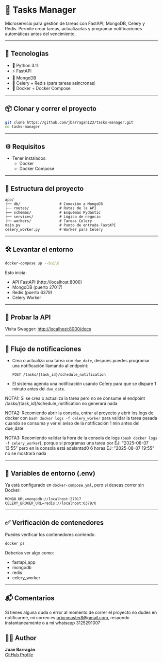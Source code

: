 # 📝 Tasks Manager

Microservicio para gestión de tareas con FastAPI, MongoDB, Celery y Redis. Permite crear tareas, actualizarlas y programar notificaciones automáticas antes del vencimiento.

---

## 🚀 Tecnologías

- 🐍 Python 3.11
- ⚡ FastAPI
- 🍃 MongoDB
- 🧵 Celery + Redis (para tareas asíncronas)
- 🐳 Docker + Docker Compose

---

## 📦 Clonar y correr el proyecto

```bash
git clone https://github.com/jbarragan123/tasks-manager.git
cd tasks-manager
```

---

## ⚙️ Requisitos

- Tener instalados:
  - Docker
  - Docker Compose

---

## 📁 Estructura del proyecto

```
app/
├── db/                  # Conexión a MongoDB
├── routes/              # Rutas de la API
├── schemas/             # Esquemas Pydantic
├── services/            # Lógica de negocio
├── workers/             # Tareas Celery
main.py                  # Punto de entrada FastAPI
celery_worker.py         # Worker para Celery
```

---

## 🛠️ Levantar el entorno

```bash
docker-compose up --build
```

Esto inicia:

- API FastAPI (http://localhost:8000)
- MongoDB (puerto 27017)
- Redis (puerto 6379)
- Celery Worker

---

## 🧪 Probar la API

Visita Swagger: [http://localhost:8000/docs](http://localhost:8000/docs)

---

## 🔁 Flujo de notificaciones

- Crea o actualiza una tarea con `due_date`, después puedes programar una notificación llamando al endpoint:
  
  ```http
  POST /tasks/{task_id}/schedule_notification
  ```

- El sistema agenda una notificación usando Celery para que se dispare 1 minuto antes del `due_date`.

NOTA1: Si se crea o actualiza la tarea pero no se consume el endpoint /tasks/{task_id}/schedule_notification no generará nada

NOTA2: Recomiendo abrir la consola, entrar al proyecto y abrir los logs de docker con ```bash docker logs -f celery_worker``` para validar la tarea pesada cuando se consuma y ver el aviso de la notificación 1 min antes del due_date

NOTA3: Recomiendo validar la hora de la consola de logs (```bash docker logs -f celery_worker```), porque si programas una tarea por EJ: "2025-08-07 13:55" pero en la consola está adelantad0 6 horas EJ: "2025-08-07 19:55"  no se mostrará nada

---

## 🧪 Variables de entorno (.env)

Ya está configurado en `docker-compose.yml`, pero si deseas correr sin Docker:

```env
MONGO_URL=mongodb://localhost:27017
CELERY_BROKER_URL=redis://localhost:6379/0
```

---

## ✅ Verificación de contenedores

Puedes verificar los contenedores corriendo:

```bash
docker ps
```

Deberías ver algo como:

- fastapi_app
- mongodb
- redis
- celery_worker

---

## 📬 Comentarios

Si tienes alguna duda o error al momento de correr el proyecto no dudes en notificarme, mi correo es orionmaster8@gmail.com, respondo instantaneamente o a mi whatsapp 3125291007

## 🧑‍💻 Author

**Juan Barragán**  
[GitHub Profile](https://github.com/jbarragan123)
